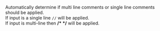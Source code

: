 Automatically determine if multi line comments or single line comments should be applied.  
If input is a single line `//` will be applied.  
If input is multi-line then **\/\* \*\/** will be applied.  